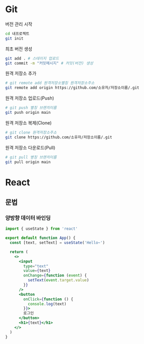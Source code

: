 # Git

버전 관리 시작

```bash
cd 내프로젝트
git init
```

최초 버전 생성

```bash
git add . # 스테이지 업로드
git commit -m "커밋메시지" # 커밋(버전) 생성
```

원격 저장소 추가

```bash
# git remote add 원격저장소별칭 원격저장소주소
git remote add origin https://github.com/소유자/저장소이름/.git
```

원격 저장소 업로드(Push)

```bash
# git push 별칭 브랜치이름
git push origin main
```

원격 저장소 복제(Clone)

```bash
# git clone 원격저장소주소
git clone https://github.com/소유자/저장소이름/.git
```

원격 저장소 다운로드(Pull)

```bash
# git pull 병칭 브랜치이름
git pull origin main
```

# React

## 문법

### 양방향 데이터 바인딩

```jsx
import { useState } from 'react'

export default function App() {
  const [text, setText] = useState('Hello~')

  return (
    <>
      <input
        type="text"
        value={text}
        onChange={function (event) {
          setText(event.target.value)
        }}
      />
      <button
        onClick={function () {
          console.log(text)
        }}>
        로그인
      </button>
      <h1>{text}</h1>
    </>
  )
}
```
